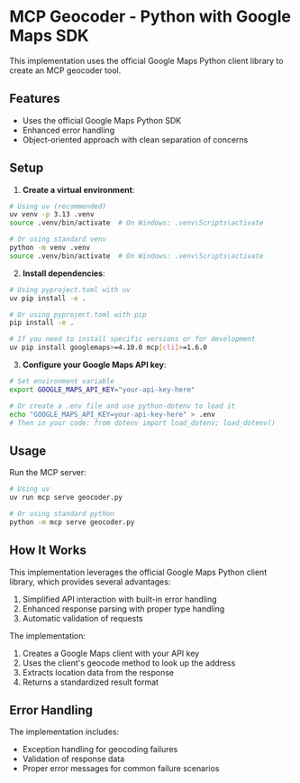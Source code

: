 # MCP Geocoder - Python with Google Maps SDK

This implementation uses the official Google Maps Python client library to create an MCP geocoder tool.

## Features

- Uses the official Google Maps Python SDK
- Enhanced error handling
- Object-oriented approach with clean separation of concerns

## Setup

1. **Create a virtual environment**:

```bash
# Using uv (recommended)
uv venv -p 3.13 .venv
source .venv/bin/activate  # On Windows: .venv\Scripts\activate

# Or using standard venv
python -m venv .venv
source .venv/bin/activate  # On Windows: .venv\Scripts\activate
```

2. **Install dependencies**:

```bash
# Using pyproject.toml with uv
uv pip install -e .

# Or using pyproject.toml with pip
pip install -e .

# If you need to install specific versions or for development
uv pip install googlemaps>=4.10.0 mcp[cli]>=1.6.0
```

3. **Configure your Google Maps API key**:

```bash
# Set environment variable
export GOOGLE_MAPS_API_KEY="your-api-key-here"

# Or create a .env file and use python-dotenv to load it
echo "GOOGLE_MAPS_API_KEY=your-api-key-here" > .env
# Then in your code: from dotenv import load_dotenv; load_dotenv()
```

## Usage

Run the MCP server:

```bash
# Using uv
uv run mcp serve geocoder.py

# Or using standard python
python -m mcp serve geocoder.py
```

## How It Works

This implementation leverages the official Google Maps Python client library, which provides several advantages:

1. Simplified API interaction with built-in error handling
2. Enhanced response parsing with proper type handling
3. Automatic validation of requests

The implementation:
1. Creates a Google Maps client with your API key
2. Uses the client's geocode method to look up the address
3. Extracts location data from the response
4. Returns a standardized result format

## Error Handling

The implementation includes:
- Exception handling for geocoding failures
- Validation of response data
- Proper error messages for common failure scenarios
